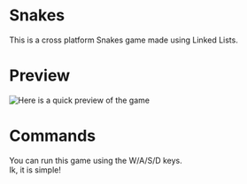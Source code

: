 # Snakes
This is a cross platform Snakes game made using Linked Lists.

# Preview
![Here is a quick preview of the game](https://i.imgur.com/S4nnvZZ.gif)

# Commands
You can run this game using the W/A/S/D keys.  
Ik, it is simple!
